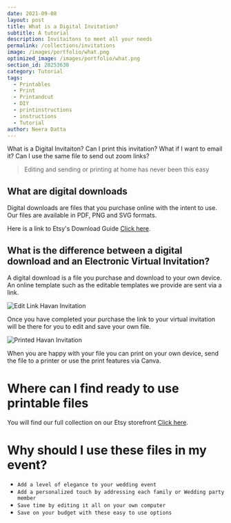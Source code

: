 ```yaml
---
date: 2021-09-08
layout: post
title: What is a Digital Invitation?
subtitle: A tutorial
description: Invitaitons to meet all your needs
permalink: /collections/invitations
image: /images/portfolio/what.png
optimized_image: /images/portfolio/what.png
section_id: 28253630
category: Tutorial
tags:
  - Printables
  - Print
  - Printandcut
  - DIY
  - printinstructions
  - instructions
  - Tutorial
author: Neera Datta
---
```

What is a Digital Invitaiton? Can I print this invitation? What if I want to email it? Can I use the same file to send out zoom links? 


> Editing and sending or printing at home has never been this easy

 

## What are digital downloads
Digital downloads are files that you purchase online with the intent to use. Our files are available in PDF, PNG and SVG formats. 



Here is a link to Etsy's Download Guide [Click here](https://help.etsy.com/hc/en-us/articles/115013328108-Downloading-a-Digital-Item?segment=shopping).


## What is the difference between a digital download and an Electronic Virtual Invitation?
A digital download is a file you purchase and download to your own device. An online template such as the editable templates we provide are sent via a link. 

![Edit Link Havan Invitation](https://i.etsystatic.com/21226651/r/il/2876e9/2907219204/il_1588xN.2907219204_hlno.jpg)

Once you have completed your purchase the link to your virtual invitation will be there for you to edit and save your own file. 

![Printed Havan Invitation](https://i.etsystatic.com/21226651/r/il/c9b860/2554543192/il_794xN.2554543192_5eed.jpg)

When you are happy with your file you can print on your own device, send the file to a printer or use the print features via Canva. 

# Where can I find ready to use printable files

You will find our full collection on our Etsy storefront [Click here](https://www.etsy.com/shop/TwoCupsOfChaa).

# Why should I use these files in my event?
- `Add a level of elegance to your wedding event`
- `Add a personalized touch by addressing each family or Wedding party member`
- `Save time by editing it all on your own computer`
- `Save on your budget with these easy to use options`